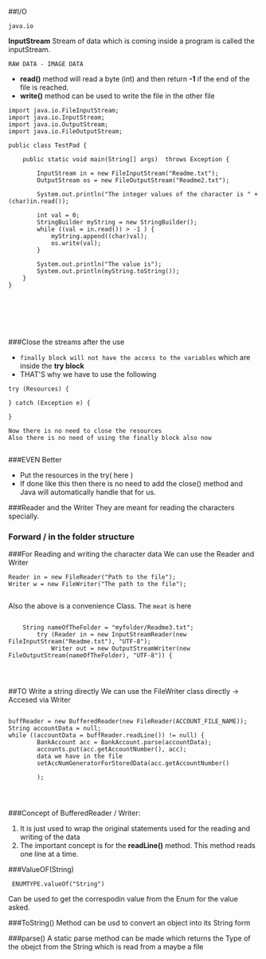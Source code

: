 ##I/O


`java.io`

**InputStream** Stream of data which is coming inside a program is called the inputStream.

`RAW DATA - IMAGE DATA`


*  **read()** method will read a byte (int) and then return **-1** if the end of the file is reached.
*  **write()** method can be used to write the file in the other file


`````
import java.io.FileInputStream;
import java.io.InputStream;
import java.io.OutputStream;
import java.io.FileOutputStream;

public class TestPad {

	public static void main(String[] args)  throws Exception {

		InputStream in = new FileInputStream("Readme.txt");
		OutputStream os = new FileOutputStream("Readme2.txt");

		System.out.println("The integer values of the character is " + (char)in.read());

		int val = 0;
		StringBuilder myString = new StringBuilder();
		while ((val = in.read()) > -1 ) {
			myString.append((char)val);
			os.write(val);
		}

		System.out.println("The value is");
		System.out.println(myString.toString());
	}
}







``````

###Close the streams after the use


*  `finally block will not have the access to the variables` which are inside the **try block**
*  THAT'S why we have to use the following 

``````
try (Resources) {

} catch (Exception e) {

}

Now there is no need to close the resources
Also there is no need of using the finally block also now


``````


###EVEN Better

*  Put the resources in the try(  here )
*  If done like this then there is no need to add the close() method and Java will automatically handle that for us.


###Reader and the Writer
They are meant for reading the characters specially.


### Forward / in the folder structure


###For Reading and writing the character data 
We can use the Reader and Writer


```````
Reader in = new FileReader("Path to the file");
Writer w = new FileWriter("The path to the file");


```````

Also the above is a convenience Class. The `meat` is here


``````

	String nameOfTheFolder = "myfolder/Readme3.txt";
		try (Reader in = new InputStreamReader(new FileInputStream("Readme.txt"), "UTF-8");
			Writer out = new OutputStreamWriter(new FileOutputStream(nameOfTheFolder), "UTF-8")) {




``````


##TO Write a string directly 
We can use the FileWriter class directly -> Accesed via Writer


````````

buffReader = new BufferedReader(new FileReader(ACCOUNT_FILE_NAME));
String accountData = null;
while ((accountData = buffReader.readLine()) != null) {
		BankAccount acc = BankAccount.parse(accountData);
		accounts.put(acc.getAccountNumber(), acc);
		data we have in the file
		setAccNumGeneratorForStoredData(acc.getAccountNumber()
		
		);




````````

###Concept of BufferedReader / Writer:

1. It is just used to wrap the original statements used for the reading and writing of the data
2. The important concept is for the **readLine()** method. This method reads one line at a time.

###ValueOF(String)

` ENUMTYPE.valueOf("String")`

Can be used to get the correspodin value from the Enum for the value asked.

###ToString()
Method can be usd to convert an object into its String form

###parse()
A static parse method can be made which returns the Type of the obejct from the String which is read from a maybe a file
 